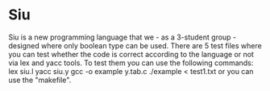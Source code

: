 # Siu
Siu is a new programming language that we - as a 3-student group - designed where only boolean type can be used.
There are 5 test files where you can test whether the code is correct according to the language or not via lex and yacc tools.
To test them you can use the following commands:
lex siu.l
yacc siu.y
gcc -o example y.tab.c
./example < test1.txt 
or you can use the "makefile".
